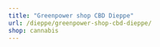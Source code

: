 ```yaml
---
title: "Greenpower shop CBD Dieppe"
url: /dieppe/greenpower-shop-cbd-dieppe/
shop: cannabis
---
```

